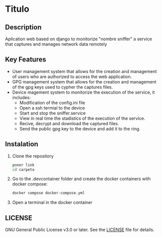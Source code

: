 # Titulo

## Description
Aplication web based on django to monitorize "nombre sniffer" a service that captures and manages network data remotely

## Key Features
- User management system that allows for the creation and management of users who are authorized to access the web application.
- GPG management system that allows for the creation and management of the gpg keys used to cypher the captures files.
- Device magement system to monitorize the execution of the service, it includes:
  - Modification of the config.ini file
  - Open a ssh termial to the device
  - Start and stop the sniffer.service
  - View in real time the stadistics of the execution of the service.
  - Recive, decrypt and download the captured files.
  - Send the public gpg key to the device and add it to the ring.

## Instalation
1. Clone the repository
   ```bash
   poner link
   cd carpeta
2. Go to the .devcontainer folder and create the docker containers with docker compose:
    ```bash
    docker compose docker-compose.yml
3. Open a terminal in the docker container

## LICENSE
GNU General Public License v3.0 or later. See the [LICENSE](LICENSE) file for details.
